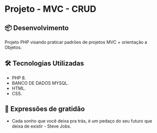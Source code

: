 # Projeto -  MVC - CRUD 

## 📦 Desenvolvimento

Projeto PHP visando praticar padrões de projetos MVC + orientação a Objetos.

## 🛠️ Tecnologias Utilizadas

* PHP 8.
* BANCO DE DADOS MYSQL.
* HTML.
* CSS.

## 🎁 Expressões de gratidão

* Cada sonho que você deixa pra trás, é um pedaço do seu futuro que deixa de existir - Steve Jobs.